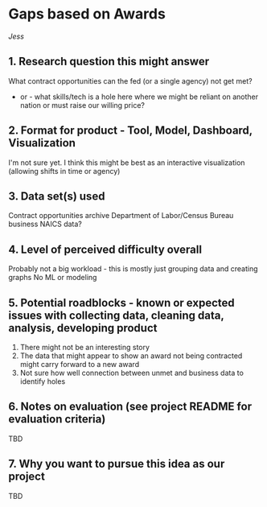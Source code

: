 # Gaps based on Awards

_Jess_

## 1. Research question this might answer

What contract opportunities can the fed (or a single agency) not get met?
 - or - what skills/tech is a hole here where we might be reliant on another nation or must raise our willing price?

## 2. Format for product - Tool, Model, Dashboard, Visualization

I'm not sure yet. I think this might be best as an interactive visualization (allowing shifts in time or agency)

## 3. Data set(s) used

Contract opportunities archive 
Department of Labor/Census Bureau business NAICS data?

## 4. Level of perceived difficulty overall

Probably not a big workload - this is mostly just grouping data and creating graphs
No ML or modeling

## 5. Potential roadblocks - known or expected issues with collecting data, cleaning data, analysis, developing product

1. There might not be an interesting story
2. The data that might appear to show an award not being contracted might carry forward to a new award
3. Not sure how well connection between unmet and business data to identify holes

## 6. Notes on evaluation (see project README for evaluation criteria)

TBD

## 7. Why you want to pursue this idea as our project

TBD
